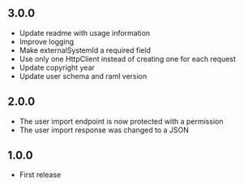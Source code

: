 ## 3.0.0
 * Update readme with usage information
 * Improve logging
 * Make externalSystemId a required field
 * Use only one HttpClient instead of creating one for each request
 * Update copyright year
 * Update user schema and raml version

## 2.0.0
 * The user import endpoint is now protected with a permission
 * The user import response was changed to a JSON

## 1.0.0
 * First release
